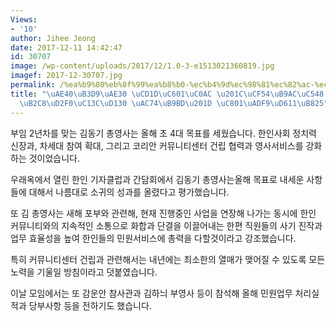 ```yaml
---
Views:
- '10'
author: Jihee Jeong
date: 2017-12-11 14:42:47
id: 30707
image: /wp-content/uploads/2017/12/1.0-3-e1513021360819.jpg
imagef: 2017-12-30707.jpg
permalink: /%ea%b9%80%eb%8f%99%ea%b8%b0-%ec%b4%9d%ec%98%81%ec%82%ac-%ec%bd%94%eb%a6%ac%ec%95%88-%ec%bb%a4%eb%ae%a4%eb%8b%88%ed%8b%b0%ec%84%bc%ed%84%b0-%ea%b1%b4%eb%a6%bd-%ec%a0%81%ea%b7%b9/
title: "\uAE40\uB3D9\uAE30 \uCD1D\uC601\uC0AC \u201C\uCF54\uB9AC\uC548 \uCEE4\uBBA4\
  \uB2C8\uD2F0\uC13C\uD130 \uAC74\uB9BD\u201D \uC801\uADF9\uD611\uB825"
---
```


부임 2년차를 맞는 김동기 총영사는 올해 초 4대 목표를 세웠습니다. 한인사회 정치력 신장과, 차세대 참여 확대, 그리고 코리안 커뮤니티센터 건립 협력과 영사서비스를 강화하는 것이었습니다.

우래옥에서 열린 한인 기자클럽과 간담회에서 김동기 총영사는올해 목표로 내세운 사항들에 대해서 나름대로 소귀의 성과를 올렸다고 평가했습니다.

또 김 총영사는 새해 포부와 관련해, 현재 진행중인 사업을 연장해 나가는 동시에 한인 커뮤니티와의 지속적인 소통으로 화합과 단결을 이끌어내는 한편 직원들의 사기 진작과 업무 효율성을 높여 한인들의 민원서비스에 총력을 다할것이라고 강조했습니다.

특히 커뮤니티센터 건립과 관련해서는 내년에는 최소한의 열매가 맺어질 수 있도록 모든 노력을 기울일 방침이라고 덧붙였습니다.

이날 모임에서는 또 감운안 참사관과 김하늬 부영사 등이 참석해 올해 민원업무 처리실적과 당부사항 등을 전하기도 했습니다.

&nbsp;